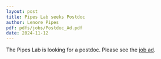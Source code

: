 ```yaml
---
layout: post
title: Pipes Lab seeks Postdoc
author: Lenore Pipes
pdf: pdfs/jobs/Postdoc_Ad.pdf
date: 2024-11-12
---
```


The Pipes Lab is looking for a postdoc. Please see the <a href="../../pdfs/jobs/Postdoc_Ad.pdf">job ad</a>.
